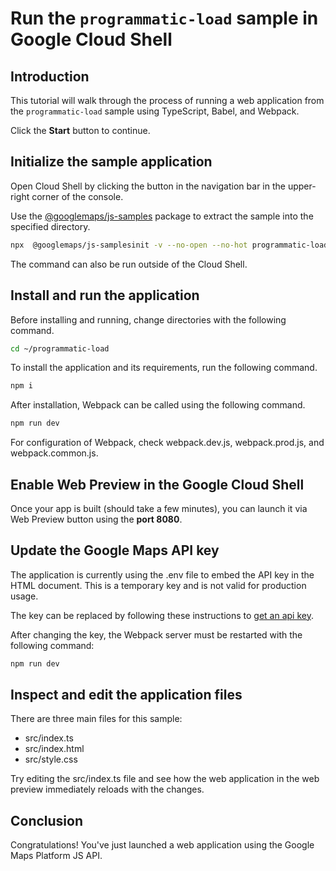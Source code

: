 # Run the `programmatic-load` sample in Google Cloud Shell

<walkthrough-tutorial-duration duration="10"/>

## Introduction

This tutorial will walk through the process of running a web application from
the `programmatic-load` sample using TypeScript, Babel, and Webpack.

Click the **Start** button to continue.

## Initialize the sample application

Open Cloud Shell by clicking the
<walkthrough-cloud-shell-icon></walkthrough-cloud-shell-icon> button in the
navigation bar in the upper-right corner of the console.

Use the [@googlemaps/js-samples](https://www.npmjs.com/package/@googlemaps/js-samples) package to 
extract the sample into the specified directory.

```bash
npx  @googlemaps/js-samplesinit -v --no-open --no-hot programmatic-load ~/programmatic-load
```

The command can also be run outside of the Cloud Shell.

## Install and run the application

Before installing and running, change directories with the following command.

```bash
cd ~/programmatic-load
```

To install the application and its requirements, run the following command.

```bash
npm i
```

After installation, Webpack can be called using the following command.

```bash
npm run dev
```

For configuration of Webpack, check
<walkthrough-editor-open-file filePath="programmatic-load/webpack.dev.js">webpack.dev.js</walkthrough-editor-open-file>,
<walkthrough-editor-open-file filePath="programmatic-load/webpack.prod.js">webpack.prod.js</walkthrough-editor-open-file>,
and
<walkthrough-editor-open-file filePath="programmatic-load/webpack.common.js">webpack.common.js</walkthrough-editor-open-file>.

## Enable Web Preview in the Google Cloud Shell

Once your app is built (should take a few minutes), you can launch it via
<walkthrough-spotlight-pointer target="cloudshell" spotlightId="devshell-web-preview-button">Web
Preview button</walkthrough-spotlight-pointer> using the **port 8080**.

## Update the Google Maps API key

The application is currently using the
<walkthrough-editor-open-file filePath="programmatic-load/.env">.env</walkthrough-editor-open-file>
file to embed the API key in the HTML document. This is a temporary key and is
not valid for production usage.

The key can be replaced by following these instructions to
[get an api key](https://developers.google.com/maps/documentation/javascript/get-api-key).

After changing the key, the Webpack server must be restarted with the following
command:

```bash
npm run dev
```

## Inspect and edit the application files

There are three main files for this sample:

*   <walkthrough-editor-open-file filePath="programmatic-load/src/index.ts">src/index.ts</walkthrough-editor-open-file>
*   <walkthrough-editor-open-file filePath="programmatic-load/src/index.html">src/index.html</walkthrough-editor-open-file>
*   <walkthrough-editor-open-file filePath="programmatic-load/src/style.css">src/style.css</walkthrough-editor-open-file>

Try editing the <walkthrough-editor-open-file filePath="programmatic-load/src/index.ts">src/index.ts</walkthrough-editor-open-file> file and see how the web application in the web preview immediately reloads with the changes.

## Conclusion

<walkthrough-conclusion-trophy></walkthrough-conclusion-trophy>

Congratulations! You've just launched a web application using the Google Maps
Platform JS API.
